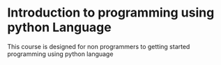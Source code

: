 # Introduction to programming using python Language
This course is designed for non programmers to getting started programming using python language
